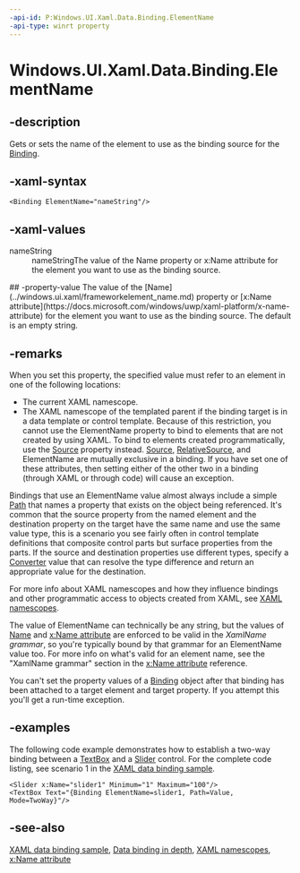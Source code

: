 ```yaml
---
-api-id: P:Windows.UI.Xaml.Data.Binding.ElementName
-api-type: winrt property
---
```


<!-- Property syntax
public string ElementName { get;  set; }
-->

# Windows.UI.Xaml.Data.Binding.ElementName

## -description
Gets or sets the name of the element to use as the binding source for the [Binding](binding.md).

## -xaml-syntax
```xaml
<Binding ElementName="nameString"/>
```


## -xaml-values
<dl><dt>nameString</dt><dd>nameStringThe value of the Name property or x:Name attribute for the element you want to use as the binding source.</dd>
</dl>
## -property-value
The value of the [Name](../windows.ui.xaml/frameworkelement_name.md) property or [x:Name attribute](https://docs.microsoft.com/windows/uwp/xaml-platform/x-name-attribute) for the element you want to use as the binding source. The default is an empty string.

## -remarks
When you set this property, the specified value must refer to an element in one of the following locations: 
+ The current XAML namescope.
+ The XAML namescope of the templated parent if the binding target is in a data template or control template.
 Because of this restriction, you cannot use the ElementName property to bind to elements that are not created by using XAML. To bind to elements created programmatically, use the [Source](binding_source.md) property instead. [Source](binding_source.md), [RelativeSource](binding_relativesource.md), and ElementName are mutually exclusive in a binding. If you have set one of these attributes, then setting either of the other two in a binding (through XAML or through code) will cause an exception.

Bindings that use an ElementName value almost always include a simple [Path](binding_path.md) that names a property that exists on the object being referenced. It's common that the source property from the named element and the destination property on the target have the same name and use the same value type, this is a scenario you see fairly often in control template definitions that composite control parts but surface properties from the parts. If the source and destination properties use different types, specify a [Converter](binding_converter.md) value that can resolve the type difference and return an appropriate value for the destination.

For more info about XAML namescopes and how they influence bindings and other programmatic access to objects created from XAML, see [XAML namescopes](https://docs.microsoft.com/windows/uwp/xaml-platform/xaml-namescopes).

The value of ElementName can technically be any string, but the values of [Name](../windows.ui.xaml/frameworkelement_name.md) and [x:Name attribute](https://docs.microsoft.com/windows/uwp/xaml-platform/x-name-attribute) are enforced to be valid in the *XamlName grammar*, so you're typically bound by that grammar for an ElementName value too. For more info on what's valid for an element name, see the "XamlName grammar" section in the [x:Name attribute](https://docs.microsoft.com/windows/uwp/xaml-platform/x-name-attribute) reference.

You can't set the property values of a [Binding](binding.md) object after that binding has been attached to a target element and target property. If you attempt this you'll get a run-time exception.

## -examples
The following code example demonstrates how to establish a two-way binding between a [TextBox](../windows.ui.xaml.controls/textbox.md) and a [Slider](../windows.ui.xaml.controls/slider.md) control. For the complete code listing, see scenario 1 in the [XAML data binding sample](https://github.com/Microsoft/Windows-universal-samples/tree/master/Samples/XamlBind).

```xaml
<Slider x:Name="slider1" Minimum="1" Maximum="100"/>
<TextBox Text="{Binding ElementName=slider1, Path=Value, Mode=TwoWay}"/>

```



## -see-also
[XAML data binding sample](https://github.com/Microsoft/Windows-universal-samples/tree/master/Samples/XamlBind), [Data binding in depth](https://docs.microsoft.com/windows/uwp/data-binding/data-binding-in-depth), [XAML namescopes](https://docs.microsoft.com/windows/uwp/xaml-platform/xaml-namescopes), [x:Name attribute](https://docs.microsoft.com/windows/uwp/xaml-platform/x-name-attribute)
